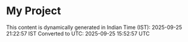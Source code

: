 # My Project

This content is dynamically generated in Indian Time (IST): 2025-09-25 21:22:57 IST
Converted to UTC: 2025-09-25 15:52:57 UTC
